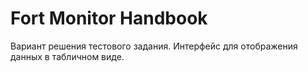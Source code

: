 # Fort Monitor Handbook

Вариант решения тестового задания. Интерфейс для отображения данных в табличном виде.
